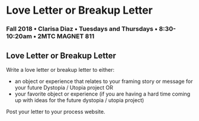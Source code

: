 # Love Letter or Breakup Letter

### Fall 2018 • Clarisa Diaz • Tuesdays and Thursdays • 8:30-10:20am • 2MTC MAGNET 811

## Love Letter or Breakup Letter

Write a love letter or breakup letter to either:

* an object or experience that relates to your framing story or message for your future Dystopia / Utopia project OR
* your favorite object or experience \(if you are having a hard time coming up with ideas for the future dystopia / utopia project\)

Post your letter to your process website.

